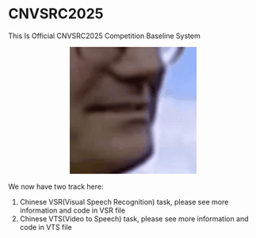 # CNVSRC2025
This Is Official CNVSRC2025 Competition Baseline System
<div align="center">
    <img src="example.gif" width="256" />
</div>

We now have two track here:
1. Chinese VSR(Visual Speech Recognition) task, please see more information and code in VSR file
2. Chinese VTS(Video to Speech) task, please see more information and code in VTS file